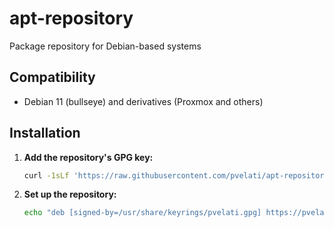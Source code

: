 # apt-repository

Package repository for Debian-based systems

## Compatibility

* Debian 11 (bullseye) and derivatives (Proxmox and others)

## Installation

1. **Add the repository's GPG key:**  

   ```bash
   curl -1sLf 'https://raw.githubusercontent.com/pvelati/apt-repository/master/debian/conf/key.gpg.key' | gpg --dearmor -o /usr/share/keyrings/pvelati.gpg
   ```

2. **Set up the repository:**  

   ```bash
   echo "deb [signed-by=/usr/share/keyrings/pvelati.gpg] https://pvelati.github.io/apt-repository/debian/ bullseye main" > /etc/apt/sources.list.d/pvelati.list
   ```
